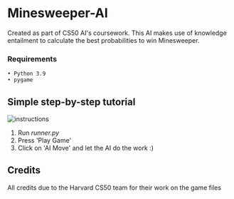 # Minesweeper-AI
Created as part of CS50 AI's coursework. This AI makes use of knowledge entailment to calculate the best probabilities to win Minesweeper.


### Requirements 
    • Python 3.9  
    • pygame


## Simple step-by-step tutorial
![instructions](instructions.gif)
1. Run *runner.py*  
2. Press 'Play Game'
3. Click on 'AI Move' and let the AI do the work :)


## Credits
All credits due to the Harvard CS50 team for their work on the game files
